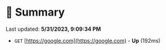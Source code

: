 # 📖 Summary
Last updated: **5/31/2023, 9:09:34 PM**

- `GET` [https://google.com](https://google.com) - **Up** (192ms)
